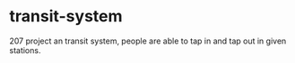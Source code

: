 # transit-system
207 project an transit system, people are able to tap in and tap out in given stations.
